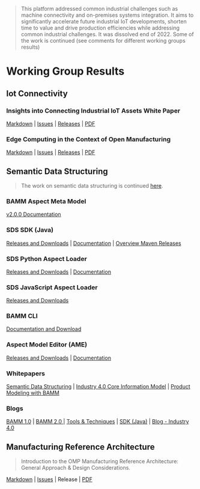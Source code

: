  > This platform addressed common industrial challenges such as machine connectivity and on-premises systems integration. It aims to significantly accelerate future industrial IoT developments, shorten time to value and drive production efficiencies while addressing common industrial challenges. It was dissolved end of 2022. Some of the work is continued (see comments for different working groups results)
 
# Working Group Results
## Iot Connectivity

### Insights into Connecting Industrial IoT Assets White Paper  
[Markdown](https://github.com/OpenManufacturingPlatform/iotcon-connectivity-handbook/tree/publication/White_Paper/01_Insights_Into_Connecting_Industrial_IoT_Assets) | [Issues](https://github.com/OpenManufacturingPlatform/iot_connectivity_public/issues) | [Releases](https://github.com/OpenManufacturingPlatform/iot_connectivity_public/tree/IIoT_Connectivity_Whitepaper) | [PDF](https://open-manufacturing.org/wp-content/uploads/sites/101/2020/12/OMP-IIoT-Connectivity-White-Paper-20201207.pdf)

### Edge Computing in the Context of Open Manufacturing 
[Markdown](https://github.com/OpenManufacturingPlatform/iotcon-connectivity-handbook/tree/publication/White_Paper/02_Edge_Computing_in_the_Context_of_Open_Manufacturing) | [Issues](https://github.com/OpenManufacturingPlatform/iot_connectivity_public/issues) | [Releases](https://github.com/OpenManufacturingPlatform/iotcon-connectivity-handbook/releases) | [PDF](https://open-manufacturing.org/wp-content/uploads/sites/101/2021/07/OMP-IIoT-Connectivity-Edge-Computing-20210701.pdf)
 
## Semantic Data Structuring
> The work on semantic data structuring is continued [here](https://github.com/eclipse-esmf).

### BAMM Aspect Meta Model
[v2.0.0 Documentation](https://openmanufacturingplatform.github.io/sds-documentation/bamm-specification/v2.0.0/index.html)
 
### SDS SDK (Java)
[Releases and Downloads](https://github.com/OpenManufacturingPlatform/sds-sdk/releases) | [Documentation](https://openmanufacturingplatform.github.io/sds-documentation/sds-developer-guide/index.html) | [Overview Maven Releases](https://mvnrepository.com/artifact/io.openmanufacturing)
 
### SDS Python Aspect Loader
 [Releases and Downloads](https://github.com/OpenManufacturingPlatform/sds-sdk-py-aspect-model-loader/releases) | [Documentation](https://openmanufacturingplatform.github.io/sds-documentation/python-sdk-guide/index.html)
 
### SDS JavaScript Aspect Loader
[Releases and Downloads](https://github.com/OpenManufacturingPlatform/sds-sdk-js-aspect-model-loader/releases)
 
### BAMM CLI
[Documentation and Download](https://openmanufacturingplatform.github.io/sds-documentation/sds-developer-guide/tooling-guide/bamm-cli.html)
 
### Aspect Model Editor (AME)
<a href="https://github.com/OpenManufacturingPlatform/sds-aspect-model-editor/releases" target="_target"> Releases and Downloads</a> | <a href="https://openmanufacturingplatform.github.io/sds-documentation/ame-guide/4.0.0/introduction.html" target="_target">Documentation</a>

### Whitepapers
[Semantic Data Structuring](https://github.com/OpenManufacturingPlatform/openmanufacturingplatform.github.io/raw/master/docs/sds/OMP-Semantic-Data-Structuring-Whitepaper.pdf) | [Industry 4.0 Core Information Model](https://github.com/OpenManufacturingPlatform/openmanufacturingplatform.github.io/raw/master/docs/sds/OMP-SDS-Whitepaper_I4.0_Core_Information_Model.pdf)  | [Product Modeling with BAMM](https://github.com/OpenManufacturingPlatform/openmanufacturingplatform.github.io/raw/master/docs/sds/OMP-SDS-Product-Modeling-Whitepaper.pdf)

### Blogs
[BAMM 1.0](sds_blog_intro_BAMM.md) | [BAMM 2.0 ](sds_blog_BAMM_2_0.md) | [Tools & Techniques](sds_blog_tools_techniques.md) | [SDK (Java)](sds_blog_BAMM_SDK.md) | [Blog - Industry 4.0](sds_blog_Industry_4_0.md)
 
## Manufacturing Reference Architecture
 
> Introduction to the OMP Manufacturing Reference Architecture: General Approach & Design Considerations.

[Markdown](https://github.com/OpenManufacturingPlatform/MRA-Architectural-Considerations/blob/publication/Whitepaper/01_Introduction_to_the_OMP_Manufacturing_Reference_Architecture/00_Acknowledgements_and_TOC.md) | [Issues](https://github.com/OpenManufacturingPlatform/MRA-Architectural-Considerations/issues) | Release | [PDF](https://open-manufacturing.org/wp-content/uploads/sites/101/2021/05/OMP_Reference_Architecture_Whitepaper-17-May-21.pdf)
